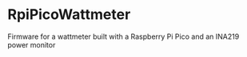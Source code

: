 # RpiPicoWattmeter
Firmware for a wattmeter built with a Raspberry Pi Pico and an INA219 power monitor
